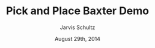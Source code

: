 ---
layout:            project
image:             /baxter-pick-place2.jpg
title:             Pick and Place Baxter Demo
author:            Jarvis Schultz
date:              August 29th, 2014
demo:              https://github.com/jonrovira/ME_495_work
requirements:      [OpenCV ROS package (cv2 and CvBridge),
                   Rethink Robotics Baxter robot,
                   Properly configured workspace for Baxter robot]
overview:          Use OpenCV to detect an object in Baxter's workspace and implement
                   motion and graps planning to manipulate one of Baxter's arms to grasp the object.
show_on_home:      false
---           